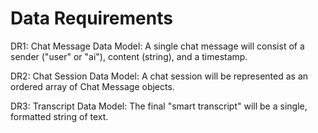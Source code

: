 # Data Requirements

DR1: Chat Message Data Model: A single chat message will consist of a sender ("user" or "ai"), content (string), and a timestamp.

DR2: Chat Session Data Model: A chat session will be represented as an ordered array of Chat Message objects.

DR3: Transcript Data Model: The final "smart transcript" will be a single, formatted string of text.